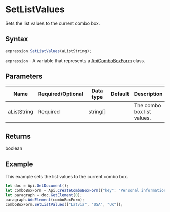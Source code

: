 # SetListValues

Sets the list values to the current combo box.

## Syntax

```javascript
expression.SetListValues(aListString);
```

`expression` - A variable that represents a [ApiComboBoxForm](../ApiComboBoxForm.md) class.

## Parameters

| **Name** | **Required/Optional** | **Data type** | **Default** | **Description** |
| ------------- | ------------- | ------------- | ------------- | ------------- |
| aListString | Required | string[] |  | The combo box list values. |

## Returns

boolean

## Example

This example sets the list values to the current combo box.

```javascript editor-pdf
let doc = Api.GetDocument();
let comboBoxForm = Api.CreateComboBoxForm({"key": "Personal information", "tip": "Choose your country", "required": true, "placeholder": "Country", "editable": false, "autoFit": false});
let paragraph = doc.GetElement(0);
paragraph.AddElement(comboBoxForm);
comboBoxForm.SetListValues(["Latvia", "USA", "UK"]);
```
